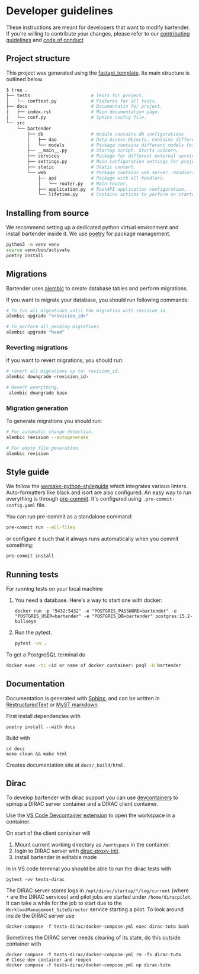 # Developer guidelines

These instructions are meant for developers that want to modify bartender. If
you're willing to contribute your changes, please refer to our [contributing
guidelines](https://github.com/i-VRESSE/bartender/blob/main/CONTRIBUTING.md) and
[code of
conduct](https://github.com/i-VRESSE/bartender/blob/main/CODE_OF_CONDUCT.md)

## Project structure

This project was generated using the
[fastapi_template](https://github.com/s3rius/FastAPI-template). Its main
structure is outlined below.

```bash
$ tree .
├── tests                       # Tests for project.
│   └── conftest.py             # Fixtures for all tests.
├── docs                        # Documentatin for project.
|   ├── index.rst               # Main documentation page.
│   └── conf.py                 # Sphinx config file.
└── src
    └── bartender
        ├── db                  # module contains db configurations
        │   ├── dao             # Data Access Objects. Contains different classes to interact with database.
        │   └── models          # Package contains different models for ORMs.
        ├── __main__.py         # Startup script. Starts uvicorn.
        ├── services            # Package for different external services such as rabbit or redis etc.
        ├── settings.py         # Main configuration settings for project.
        ├── static              # Static content.
        └── web                 # Package contains web server. Handlers, startup config.
            ├── api             # Package with all handlers.
            │   └── router.py   # Main router.
            ├── application.py  # FastAPI application configuration.
            └── lifetime.py     # Contains actions to perform on startup and shutdown.
```

## Installing from source

We recommend setting up a dedicated python virtual environment and install
bartender inside it. We use [poetry](https://python-poetry.org/) for package
management.

```bash
python3 -m venv venv
source venv/bin/activate
poetry install
```

## Migrations

Bartender uses [alembic](https://alembic.sqlalchemy.org) to create database
tables and perform migrations.

If you want to migrate your database, you should run following commands:

```bash
# To run all migrations until the migration with revision_id.
alembic upgrade "<revision_id>"

# To perform all pending migrations.
alembic upgrade "head"
```

### Reverting migrations

If you want to revert migrations, you should run:

```bash
# revert all migrations up to: revision_id.
alembic downgrade <revision_id>

# Revert everything.
 alembic downgrade base
```

### Migration generation

To generate migrations you should run:

```bash
# For automatic change detection.
alembic revision --autogenerate

# For empty file generation.
alembic revision
```

## Style guide

We follow the
[wemake-python-styleguide](https://wemake-python-styleguide.readthedocs.io/en/latest/)
which integrates various linters. Auto-formatters like black and isort are also
configured. An easy way to run everything is through [pre-commit](https://pre-commit.com/).
It's configured using `.pre-commit-config.yaml` file.

You can run pre-commit as a standalone command:

```bash
pre-commit run --all-files
```

or configure it such that it always runs automatically when you commit something:

```bash
pre-commit install
```

## Running tests

For running tests on your local machine

1. You need a database. Here's a way to start one with docker:

    ```text
    docker run -p "5432:5432" -e "POSTGRES_PASSWORD=bartender" -e "POSTGRES_USER=bartender" -e "POSTGRES_DB=bartender" postgres:15.2-bullseye
    ```

2. Run the pytest.

    ```bash
    pytest -vv .
    ```

To get a PostgreSQL terminal do

```bash
docker exec -ti <id or name of docker container> psql -U bartender
```

## Documentation

Documentation is generated with [Sphinx](https://www.sphinx-doc.org/en/master/),
and can be written in
[RestructuredText](https://docutils.sourceforge.io/rst.html) or [MyST
markdown](https://myst-parser.readthedocs.io/en/latest/)

First install dependencies with

```shell
poetry install --with docs
```

Build with

```shell
cd docs
make clean && make html
```

Creates documentation site at `docs/_build/html`.

## Dirac

To develop bartender with dirac support you can use [devcontainers](https://containers.dev/)
to spinup a DIRAC server container and a DIRAC client container.

Use the [VS Code Devcontainer extension](
https://marketplace.visualstudio.com/items?itemName=ms-vscode-remote.remote-containers
) to open the workspace in a container.

On start of the client container will

1. Mount current working directory as `/workspace` in the container.
1. login to DIRAC server with [dirac-proxy-init](https://dirac.readthedocs.io/en/latest/Commands/index.html#dirac-proxy-init).
1. install bartender in editable mode

In in VS code terminal you should be able to run the dirac tests with

```shell
pytest -vv tests-dirac
```

The DIRAC server stores logs in `/opt/dirac/startup/*/log/current`
(where `*` are the DIRAC services) and pilot jobs are started under `/home/diracpilot`.
It can take a while for the job to start due to
the `WorkloadManagement_SiteDirector` service starting a pilot.
To look around inside the DIRAC server use

```shell
docker-compose -f tests-dirac/docker-compose.yml exec dirac-tuto bash
```

Sometimes the DIRAC server needs clearing of its state,
do this outside container with

```shell
docker compose -f tests-dirac/docker-compose.yml rm -fs dirac-tuto
# Close dev container and reopen
docker compose -f tests-dirac/docker-compose.yml up dirac-tuto
```
